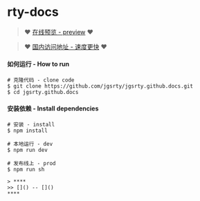 # rty-docs

> :heart: [在线预览 - preview](https://jgsrty.github.io/) :heart:

> :heart: [国内访问地址 - 速度更快](https://rtyxmd.gitee.io/) :heart:

<!-- #### 目录
> **2019年10月 October**
>> [享受此刻的宁静](https://jgsrty.github.io/english/2019/2019-October/The%20Serenity%20of%20the%20Moment.html) -- [The Serenity of the Moment](https://jgsrty.github.io/english/2019/2019-October/The%20Serenity%20of%20the%20Moment.html#%E5%8E%9F%E6%96%87%E9%98%85%E8%AF%BB)
>>
>> [生活的意义是什么](https://jgsrty.github.io/english/2019/2019-October/What%20Is%20the%20Meaning%20of%20Life.html) -- [What Is the Meaning of Life](https://jgsrty.github.io/english/2019/2019-October/What%20Is%20the%20Meaning%20of%20Life.html#%E5%8E%9F%E6%96%87%E9%98%85%E8%AF%BB)
****
> **2019年9月 September**
>> [圣诞节起源1](https://jgsrty.github.io/english/2019/2019-September/Origins%20of%20Christmas%201.html) -- [Origins of Christmas 1](https://jgsrty.github.io/english/2019/2019-September/Origins%20of%20Christmas%201.html#%E5%8E%9F%E6%96%87%E9%98%85%E8%AF%BB)
>>
>> [圣诞节起源2](https://jgsrty.github.io/english/2019/2019-September/Origins%20of%20Christmas%202.html) -- [Origins of Christmas 2](https://jgsrty.github.io/english/2019/2019-September/Origins%20of%20Christmas%202.html#%E5%8E%9F%E6%96%87%E9%98%85%E8%AF%BB)
****
> **2019年8月 Agugust**
>> [万圣节](https://jgsrty.github.io/english/2019/2019-August/Halloween.html) -- [Saint Valentine's Day](https://jgsrty.github.io/english/2019/2019-August/Halloween.html#%E5%8E%9F%E6%96%87%E9%98%85%E8%AF%BB)
>>
>> [母亲节的历史](https://jgsrty.github.io/english/2019/2019-August/History%20of%20Mother's%20Day.html) -- [Saint Valentine's Day](https://jgsrty.github.io/english/2019/2019-August/History%20of%20Mother's%20Day.html#%E5%8E%9F%E6%96%87%E9%98%85%E8%AF%BB)
>>
>> [情人节](https://jgsrty.github.io/english/2019/2019-August/Saint%20Valentine's%20Day.html) -- [Saint Valentine's Day](https://jgsrty.github.io/english/2019/2019-August/Saint%20Valentine's%20Day.html#%E5%8E%9F%E6%96%87%E9%98%85%E8%AF%BB)
****
> **2019年7月 July**
>> [减轻书包的重量](https://jgsrty.github.io/english/2019/2019-July/Reduce%20the%20Weight%20of%20the%20Bag.html) -- [Reduce the Weight of the Bag](https://jgsrty.github.io/english/2019/2019-July/Reduce%20the%20Weight%20of%20the%20Bag.html#%E5%8E%9F%E6%96%87%E9%98%85%E8%AF%BB)
>>
>> [为生活而工作，还是为工作而生活](https://jgsrty.github.io/english/2019/2019-July/Working%20to%20live%20or%20living%20to%20work.html)
 -- [Working to live or living to work](https://jgsrty.github.io/english/2019/2019-July/Working%20to%20live%20or%20living%20to%20work.html#%E5%8E%9F%E6%96%87%E9%98%85%E8%AF%BB)
****
> **2019年6月 June**
>> [埃菲尔铁塔](https://jgsrty.github.io/english/2019/2019-June/The%20Eiffel%20Tower.html) -- [The Eiffel Tower](https://jgsrty.github.io/english/2019/2019-June/The%20Eiffel%20Tower.html#%E5%8E%9F%E6%96%87%E9%98%85%E8%AF%BB)
>>
>> [万里长城](https://jgsrty.github.io/english/2019/2019-June/The%20Great%20Wall%20of%20China.html) -- [The Great Wall of China](https://jgsrty.github.io/english/2019/2019-June/The%20Great%20Wall%20of%20China.html#%E5%8E%9F%E6%96%87%E9%98%85%E8%AF%BB)
>>
>> [自由女神像](https://jgsrty.github.io/english/2019/2019-June/The%20Statue%20of%20Liberty.html) -- [The Statue of Liberty](https://jgsrty.github.io/english/2019/2019-June/The%20Statue%20of%20Liberty.html#%E5%8E%9F%E6%96%87%E9%98%85%E8%AF%BB)
****
> **2019年5月 May**
>> [威廉王子中国演讲1](https://jgsrty.github.io/english/2019/2019-May/1%20Protecting%20Natural%20Heritage.html) -- [Protecting Natural Heritage](https://jgsrty.github.io/english/2019/2019-May/1%20Protecting%20Natural%20Heritage.html#%E5%8E%9F%E6%96%87%E9%98%85%E8%AF%BB)
>>
>> [威廉王子中国演讲2](https://jgsrty.github.io/english/2019/2019-May/2%20Turning%20the%20Tide%20of%20Extinction.html) -- [Turning the Tide of Extinction](https://jgsrty.github.io/english/2019/2019-May/2%20Turning%20the%20Tide%20of%20Extinction.html#%E5%8E%9F%E6%96%87%E9%98%85%E8%AF%BB)
>>
>> [威廉王子中国演讲3](https://jgsrty.github.io/english/2019/2019-May/3%20Responsibilities%20of%20Our%20Generation.html) -- [Responsibilities of Our Generation](https://jgsrty.github.io/english/2019/2019-May/3%20Responsibilities%20of%20Our%20Generation.html#%E5%8E%9F%E6%96%87%E9%98%85%E8%AF%BB)
>>
>> [威廉王子中国演讲4](https://jgsrty.github.io/english/2019/2019-May/4%20Taking%20Concerted%20Action.html) -- [Taking Concerted Action](https://jgsrty.github.io/english/2019/2019-May/4%20Taking%20Concerted%20Action.html#%E5%8E%9F%E6%96%87%E9%98%85%E8%AF%BB)
****
> **2019年4月 April**
>> [在生存模式中成长](https://jgsrty.github.io/english/2019/2019-April/Grew%20Up%20in%20Survival%20Mode.html) -- [Grew Up in Survival Mode](https://jgsrty.github.io/english/2019/2019-April/Grew%20Up%20in%20Survival%20Mode.html#%E5%8E%9F%E6%96%87)
>>
>> [在逆境中成长](https://jgsrty.github.io/english/2019/2019-April/Learn%20More%20on%20Bad%20Days.html) -- [Learn More on Bad Days](https://jgsrty.github.io/english/2019/2019-April/Learn%20More%20on%20Bad%20Days.html#%E5%8E%9F%E6%96%87%E9%98%85%E8%AF%BB)
****
> **2019年3月 March**
>> [乔布斯斯坦福演讲1](https://jgsrty.github.io/english/2019/2019-March/1%20Reasons%20of%20Dropping%20Out.html) -- [Reasons of Dropping Out](https://jgsrty.github.io/english/2019/2019-March/1%20Reasons%20of%20Dropping%20Out.html#%E5%8E%9F%E6%96%87%E9%98%85%E8%AF%BB)
>>
>> [乔布斯斯坦福演讲2](https://jgsrty.github.io/english/2019/2019-March/2%20Connecting%20the%20Dots.html) -- [Connecting the Dots](https://jgsrty.github.io/english/2019/2019-March/2%20Connecting%20the%20Dots.html#%E5%8E%9F%E6%96%87%E9%98%85%E8%AF%BB)
>>
>> [乔布斯斯坦福演讲3](https://jgsrty.github.io/english/2019/2019-March/3%20Love%20and%20Loss.html) -- [Love and Loss](https://jgsrty.github.io/english/2019/2019-March/3%20Love%20and%20Loss.html#%E5%8E%9F%E6%96%87%E9%98%85%E8%AF%BB)
>>
>> [乔布斯斯坦福演讲4](https://jgsrty.github.io/english/2019/2019-March/4%20Thoughts%20on%20Death.html) -- [Thoughts on Death](https://jgsrty.github.io/english/2019/2019-March/4%20Thoughts%20on%20Death.html#%E5%8E%9F%E6%96%87%E9%98%85%E8%AF%BB)
>>
>> [乔布斯斯坦福演讲5](https://jgsrty.github.io/english/2019/2019-March/5%20Stay%20Hungry%20Stay%20Foolish.html) -- [Stay Hungry Stay Foolish](https://jgsrty.github.io/english/2019/2019-March/5%20Stay%20Hungry%20Stay%20Foolish.html#%E5%8E%9F%E6%96%87%E9%98%85%E8%AF%BB)
****
> **2019年2月 Feburary**
>> [但是你没有](https://jgsrty.github.io/english/2019/2019-Feburary/But%20You%20Didn't.html) -- [But You Didn't](https://jgsrty.github.io/english/2019/2019-Feburary/But%20You%20Didn't.html#%E5%8E%9F%E6%96%87%E9%98%85%E8%AF%BB)
****
> **2019年1月 January**
>> [人生选择-爱与恐惧](https://jgsrty.github.io/english/2019/2019-January/Fear%20or%20Love%20--%20the%20Secret%20of%20Life.html) -- [Fear or Love -- the Secret of Life](https://jgsrty.github.io/english/2019/2019-January/Fear%20or%20Love%20--%20the%20Secret%20of%20Life.html#%E5%8E%9F%E6%96%87%E9%98%85%E8%AF%BB)
>>
>> [致终将远行的孩子](https://jgsrty.github.io/english/2019/2019-January/On%20Children.html) -- [On Children](https://jgsrty.github.io/english/2019/2019-January/On%20Children.html#%E5%8E%9F%E6%96%87%E9%98%85%E8%AF%BB)
****
> **2018年12月 December**
>> [随心所欲](https://jgsrty.github.io/english/2018/2018-December/Set%20Yourself%20Free.html) -- [Set yourself Free(Do As One Wishes)](https://jgsrty.github.io/english/2018/2018-December/Set%20Yourself%20Free.html#%E5%8E%9F%E6%96%87%E9%98%85%E8%AF%BB)
>>
>> [诺贝尔文学奖获奖演说](https://jgsrty.github.io/english/2018/2018-December/The%20Award-winning%20Speech.html) -- [The Award-winning Speech](https://jgsrty.github.io/english/2018/2018-December/The%20Award-winning%20Speech.html#%E5%8E%9F%E6%96%87%E9%98%85%E8%AF%BB)
>>
>> [教育的意义](https://jgsrty.github.io/english/2018/2018-December/The%20Importance%20of%20Education.html) -- [The Importance of Education](https://jgsrty.github.io/english/2018/2018-December/The%20Importance%20of%20Education.html#%E5%8E%9F%E6%96%87%E9%98%85%E8%AF%BB)
>>
>> [人生的意义](https://jgsrty.github.io/english/2018/2018-December/The%20Meaning%20of%20Life.html) -- [The Meaning of Life](https://jgsrty.github.io/english/2018/2018-December/The%20Meaning%20of%20Life.html#%E5%8E%9F%E6%96%87%E9%98%85%E8%AF%BB)
****
> **2018年11月 November**
>> [及时行乐](https://jgsrty.github.io/english/2018/2018-November/Seize%20the%20Day.html) -- [Seize the Day](https://jgsrty.github.io/english/2018/2018-November/Seize%20the%20Day.html#%E5%8E%9F%E6%96%87%E9%98%85%E8%AF%BB)
>>
>> [虔诚的医生](https://jgsrty.github.io/english/2018/2018-November/The%20Religion%20of%20a%20Doctor.html) -- [The Religion of a Doctor](https://jgsrty.github.io/english/2018/2018-November/The%20Religion%20of%20a%20Doctor.html#%E5%8E%9F%E6%96%87%E9%98%85%E8%AF%BB)
>>
>> [世界的不平等与复杂（一）](https://jgsrty.github.io/english/2018/2018-November/World%20Inequality%20and%20Complexity%201.html) -- [World Inequality and Complexity No.1](https://jgsrty.github.io/english/2018/2018-November/World%20Inequality%20and%20Complexity%201.html#%E5%8E%9F%E6%96%87%E9%98%85%E8%AF%BB)
>>
>> [世界的不平等与复杂（二）](https://jgsrty.github.io/english/2018/2018-November/World%20Inequality%20and%20Complexity%202.html) -- [World Inequality and Complexity No.2](https://jgsrty.github.io/english/2018/2018-November/World%20Inequality%20and%20Complexity%202.html#%E5%8E%9F%E6%96%87%E9%98%85%E8%AF%BB)
****
> **2018年10月 October**
>> [善良比聪慧更重要](https://jgsrty.github.io/english/2018/2018-October/Kindness%20is%20more%20important%20than%20Clever.html) -- [Kindness is more important than Clever](https://jgsrty.github.io/english/2018/2018-October/Kindness%20is%20more%20important%20than%20Clever.html#%E5%8E%9F%E6%96%87%E9%98%85%E8%AF%BB) -->


#### 如何运行 - How to run
```
# 克隆代码 - clone code
$ git clone https://github.com/jgsrty/jgsrty.github.docs.git
$ cd jgsrty.github.docs
```
#### 安装依赖 - Install dependencies
```
# 安装 - install
$ npm install 

# 本地运行 - dev
$ npm run dev

# 发布线上 - prod
$ npm run sh
```

```
> ****
>> []() -- []()
****
```
